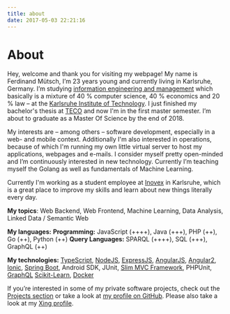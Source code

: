 ```yaml
---
title: about
date: 2017-05-03 22:21:16
---
```


# About

Hey, welcome and thank you for visiting my webpage! My name is Ferdinand Mütsch, I’m 23 years young and currently living in Karlsruhe, Germany. I’m studying [information engineering and management](http://informationswirtschaft.org) which basically is a mixture of 40 % computer science, 40 % economics and 20 % law – at the [Karlsruhe Institute of Technology](http://kit.edu). I just finished my bachelor's thesis at [TECO](http://teco.edu) and now I'm in the first master semester. I’m about to graduate as a Master Of Science by the end of 2018.

My interests are – among others – software development, especially in a web- and mobile context. Additionally I'm also interested in operations, because of which I'm running my own little virtual server to host my applications, webpages and e-mails. I consider myself pretty open-minded and I’m continuously interested in new technology. Currently I’m teaching myself the Golang as well as fundamentals of Machine Learning.

Currently I'm working as a student employee at [Inovex](http://inovex.de) in Karlsruhe, which is a great place to improve my skills and learn about new things literally every day.

__My topics__:
Web Backend, Web Frontend, Machine Learning, Data Analysis, Linked Data / Semantic Web 

__My languages:__
__Programming:__ JavaScript (++++), Java (+++), PHP (++), Go (++), Python (++)
__Query Languages:__ SPARQL (++++), SQL (+++), GraphQL (++)

__My technologies:__
[TypeScript](https://www.typescriptlang.org/), [NodeJS](http://nodejs.org), [ExpressJS](http://expressjs.com/), [AngularJS](https://angularjs.org/), [Angular2](http://angular.io), [Ionic](http://ionicframework.com/), [Spring Boot](http://projects.spring.io/spring-boot/), Android SDK, JUnit, [Slim MVC Framework](http://www.slimframework.com/), PHPUnit, [GraphQL](http://graphql.org/) [Scikit-Learn](http://scikit-learn.org/), [Docker](http://docker.com/)

If you’re interested in some of my private software projects, check out the [Projects section](/#projects) or take a look at [my profile on GitHub](https://github.com/n1try). Please also take a look at my [Xing profile](https://www.xing.com/profile/Ferdinand_Muetsch).